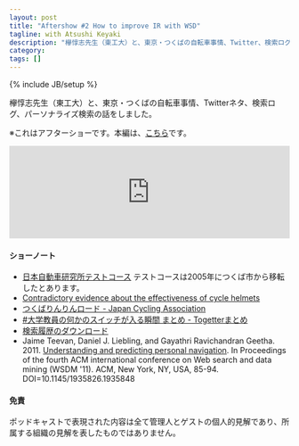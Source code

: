 ```yaml
---
layout: post
title: "Aftershow #2 How to improve IR with WSD"
tagline: with Atsushi Keyaki
description: "欅惇志先生（東工大）と、東京・つくばの自転車事情、Twitter、検索ログ、パーソナライズ検索の話をしました。"
category: 
tags: []
---
```

{% include JB/setup %}

欅惇志先生（東工大）と、東京・つくばの自転車事情、Twitterネタ、検索ログ、パーソナライズ検索の話をしました。

※これはアフターショーです。本編は、[こちら](../how-to-improve-ir-with-wsd/)です。

<iframe width="100%" height="166" scrolling="no" frameborder="no" src="https://w.soundcloud.com/player/?url=https%3A//api.soundcloud.com/tracks/208868030&amp;color=ff5500&amp;auto_play=false&amp;hide_related=false&amp;show_comments=true&amp;show_user=true&amp;show_reposts=false"></iframe>


#### ショーノート

 * [日本自動車研究所テストコース](http://www.jari.or.jp/tabid/148/Default.aspx) テストコースは2005年につくば市から移転したとあります。
 * [Contradictory evidence about the effectiveness of cycle helmets](http://www.cyclehelmets.org/1052.html)
 * [つくばりんりんロード - Japan Cycling Association](http://www.j-cycling.org/shiho_cr/0711/)
 * [#大学教員の何かのスイッチが入る瞬間 まとめ - Togetterまとめ](http://togetter.com/li/786946)
 * [検索履歴のダウンロード](https://support.google.com/websearch/answer/6068625?p=ws_history_download)
 * Jaime Teevan, Daniel J. Liebling, and Gayathri Ravichandran Geetha. 2011. [Understanding and predicting personal navigation](http://doi.acm.org/10.1145/1935826.1935848). In Proceedings of the fourth ACM international conference on Web search and data mining (WSDM '11). ACM, New York, NY, USA, 85-94. DOI=10.1145/1935826.1935848

#### 免責
ポッドキャストで表現された内容は全て管理人とゲストの個人的見解であり、所属する組織の見解を表したものではありません。
